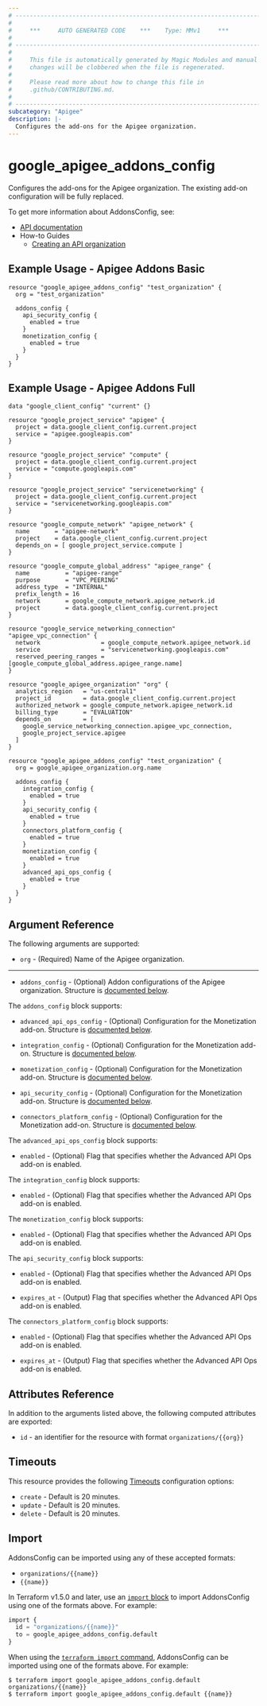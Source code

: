 ```yaml
---
# ----------------------------------------------------------------------------
#
#     ***     AUTO GENERATED CODE    ***    Type: MMv1     ***
#
# ----------------------------------------------------------------------------
#
#     This file is automatically generated by Magic Modules and manual
#     changes will be clobbered when the file is regenerated.
#
#     Please read more about how to change this file in
#     .github/CONTRIBUTING.md.
#
# ----------------------------------------------------------------------------
subcategory: "Apigee"
description: |-
  Configures the add-ons for the Apigee organization.
---
```


# google\_apigee\_addons\_config

Configures the add-ons for the Apigee organization. The existing add-on configuration will be fully replaced.


To get more information about AddonsConfig, see:

* [API documentation](https://cloud.google.com/apigee/docs/reference/apis/apigee/rest/v1/organizations#setaddons)
* How-to Guides
    * [Creating an API organization](https://cloud.google.com/apigee/docs/api-platform/get-started/create-org)

## Example Usage - Apigee Addons Basic


```hcl
resource "google_apigee_addons_config" "test_organization" {
  org = "test_organization"

  addons_config {
    api_security_config {
      enabled = true
    }
    monetization_config {
      enabled = true
    }
  }
}
```
## Example Usage - Apigee Addons Full


```hcl
data "google_client_config" "current" {}

resource "google_project_service" "apigee" {
  project = data.google_client_config.current.project
  service = "apigee.googleapis.com"
}

resource "google_project_service" "compute" {
  project = data.google_client_config.current.project
  service = "compute.googleapis.com"
}

resource "google_project_service" "servicenetworking" {
  project = data.google_client_config.current.project
  service = "servicenetworking.googleapis.com"
}

resource "google_compute_network" "apigee_network" {
  name       = "apigee-network"
  project    = data.google_client_config.current.project
  depends_on = [ google_project_service.compute ]
}

resource "google_compute_global_address" "apigee_range" {
  name          = "apigee-range"
  purpose       = "VPC_PEERING"
  address_type  = "INTERNAL"
  prefix_length = 16
  network       = google_compute_network.apigee_network.id
  project       = data.google_client_config.current.project
}

resource "google_service_networking_connection" "apigee_vpc_connection" {
  network                 = google_compute_network.apigee_network.id
  service                 = "servicenetworking.googleapis.com"
  reserved_peering_ranges = [google_compute_global_address.apigee_range.name]
}

resource "google_apigee_organization" "org" {
  analytics_region   = "us-central1"
  project_id         = data.google_client_config.current.project
  authorized_network = google_compute_network.apigee_network.id
  billing_type       = "EVALUATION"
  depends_on         = [
    google_service_networking_connection.apigee_vpc_connection,
    google_project_service.apigee
  ]
}

resource "google_apigee_addons_config" "test_organization" {
  org = google_apigee_organization.org.name

  addons_config {
    integration_config {
      enabled = true
    }
    api_security_config {
      enabled = true
    }
    connectors_platform_config {
      enabled = true
    }
    monetization_config {
      enabled = true
    }
    advanced_api_ops_config {
      enabled = true
    }
  }
}
```

## Argument Reference

The following arguments are supported:


* `org` -
  (Required)
  Name of the Apigee organization.


- - -


* `addons_config` -
  (Optional)
  Addon configurations of the Apigee organization.
  Structure is [documented below](#nested_addons_config).


<a name="nested_addons_config"></a>The `addons_config` block supports:

* `advanced_api_ops_config` -
  (Optional)
  Configuration for the Monetization add-on.
  Structure is [documented below](#nested_advanced_api_ops_config).

* `integration_config` -
  (Optional)
  Configuration for the Monetization add-on.
  Structure is [documented below](#nested_integration_config).

* `monetization_config` -
  (Optional)
  Configuration for the Monetization add-on.
  Structure is [documented below](#nested_monetization_config).

* `api_security_config` -
  (Optional)
  Configuration for the Monetization add-on.
  Structure is [documented below](#nested_api_security_config).

* `connectors_platform_config` -
  (Optional)
  Configuration for the Monetization add-on.
  Structure is [documented below](#nested_connectors_platform_config).


<a name="nested_advanced_api_ops_config"></a>The `advanced_api_ops_config` block supports:

* `enabled` -
  (Optional)
  Flag that specifies whether the Advanced API Ops add-on is enabled.

<a name="nested_integration_config"></a>The `integration_config` block supports:

* `enabled` -
  (Optional)
  Flag that specifies whether the Advanced API Ops add-on is enabled.

<a name="nested_monetization_config"></a>The `monetization_config` block supports:

* `enabled` -
  (Optional)
  Flag that specifies whether the Advanced API Ops add-on is enabled.

<a name="nested_api_security_config"></a>The `api_security_config` block supports:

* `enabled` -
  (Optional)
  Flag that specifies whether the Advanced API Ops add-on is enabled.

* `expires_at` -
  (Output)
  Flag that specifies whether the Advanced API Ops add-on is enabled.

<a name="nested_connectors_platform_config"></a>The `connectors_platform_config` block supports:

* `enabled` -
  (Optional)
  Flag that specifies whether the Advanced API Ops add-on is enabled.

* `expires_at` -
  (Output)
  Flag that specifies whether the Advanced API Ops add-on is enabled.

## Attributes Reference

In addition to the arguments listed above, the following computed attributes are exported:

* `id` - an identifier for the resource with format `organizations/{{org}}`


## Timeouts

This resource provides the following
[Timeouts](https://developer.hashicorp.com/terraform/plugin/sdkv2/resources/retries-and-customizable-timeouts) configuration options:

- `create` - Default is 20 minutes.
- `update` - Default is 20 minutes.
- `delete` - Default is 20 minutes.

## Import


AddonsConfig can be imported using any of these accepted formats:

* `organizations/{{name}}`
* `{{name}}`


In Terraform v1.5.0 and later, use an [`import` block](https://developer.hashicorp.com/terraform/language/import) to import AddonsConfig using one of the formats above. For example:

```tf
import {
  id = "organizations/{{name}}"
  to = google_apigee_addons_config.default
}
```

When using the [`terraform import` command](https://developer.hashicorp.com/terraform/cli/commands/import), AddonsConfig can be imported using one of the formats above. For example:

```
$ terraform import google_apigee_addons_config.default organizations/{{name}}
$ terraform import google_apigee_addons_config.default {{name}}
```
